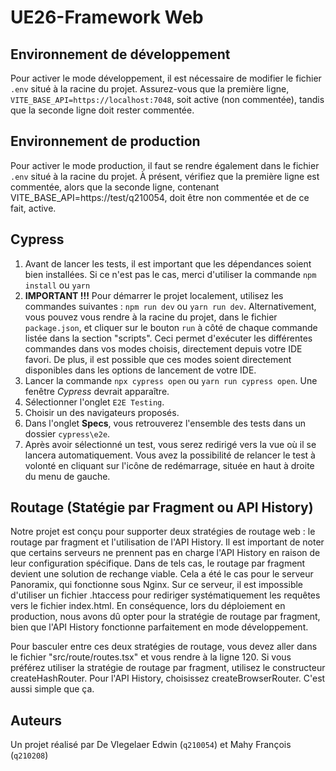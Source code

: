# UE26-Framework Web
## Environnement de développement
Pour activer le mode développement, il est nécessaire de modifier le fichier ```.env``` situé à la racine du projet. Assurez-vous que la première ligne, ```VITE_BASE_API=https://localhost:7048```, soit active (non commentée), tandis que la seconde ligne doit rester commentée.

## Environnement de production
Pour activer le mode production, il faut se rendre également dans le fichier ```.env``` situé à la racine du projet. À présent, vérifiez que la première ligne est commentée, alors que la seconde ligne, contenant VITE_BASE_API=https://test/q210054, doit être non commentée et de ce fait, active.

## Cypress

1. Avant de lancer les tests, il est important que les dépendances soient bien installées. Si ce n'est pas le cas, merci d'utiliser la commande ```npm install``` ou ```yarn```
2. **IMPORTANT !!!** Pour démarrer le projet localement, utilisez les commandes suivantes : ```npm run dev``` ou ```yarn run dev```. Alternativement, vous pouvez vous rendre à la racine du projet, dans le fichier ```package.json```, et cliquer sur le bouton ```run``` à côté de chaque commande listée dans la section "scripts". Ceci permet d'exécuter les différentes commandes dans vos modes choisis, directement depuis votre IDE favori. De plus, il est possible que ces modes soient directement disponibles dans les options de lancement de votre IDE.
3. Lancer la commande ```npx cypress open``` ou ```yarn run cypress open```. Une fenêtre *Cypress* devrait apparaître.
4. Sélectionner l'onglet ```E2E Testing```.
5. Choisir un des navigateurs proposés.
6. Dans l'onglet **Specs**, vous retrouverez l'ensemble des tests dans un dossier ```cypress\e2e```.
7. Après avoir sélectionné un test, vous serez redirigé vers la vue où il se lancera automatiquement. Vous avez la possibilité de relancer le test à volonté en cliquant sur l'icône de redémarrage, située en haut à droite du menu de gauche.

## Routage (Statégie par Fragment ou API History)
Notre projet est conçu pour supporter deux stratégies de routage web : le routage par fragment et l'utilisation de l'API History. Il est important de noter que certains serveurs ne prennent pas en charge l'API History en raison de leur configuration spécifique. Dans de tels cas, le routage par fragment devient une solution de rechange viable. Cela a été le cas pour le serveur Panoramix, qui fonctionne sous Nginx. Sur ce serveur, il est impossible d'utiliser un fichier .htaccess pour rediriger systématiquement les requêtes vers le fichier index.html. En conséquence, lors du déploiement en production, nous avons dû opter pour la stratégie de routage par fragment, bien que l'API History fonctionne parfaitement en mode développement.

Pour basculer entre ces deux stratégies de routage, vous devez aller dans le fichier "src/route/routes.tsx" et vous rendre à la ligne 120. Si vous préférez utiliser la stratégie de routage par fragment, utilisez le constructeur createHashRouter. Pour l'API History, choisissez createBrowserRouter. C'est aussi simple que ça.




## Auteurs
Un projet réalisé par De Vlegelaer Edwin (```q210054```) et Mahy François (```q210208```)
